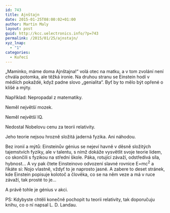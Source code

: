 ```yaml
---
id: 743
title: Ajnštajn
date: 2015-01-25T08:00:02+01:00
author: Martin Maly
layout: post
guid: http://kcc.uelectronics.info/?p=743
permalink: /2015/01/25/ajnstajn/
xyz_lnap:
  - "1"
categories:
  - Kuřecí
---
```

&#8222;Maminko, máme doma Ajnštajna!&#8220; volá otec na matku, a v tom zvolání není chvála potomka, ale těžká ironie. Na druhou stranu se Einstein hodí v médiích pokaždé, když padne slovo &#8222;genialita&#8220;. Byť by to mělo být opřené o klišé a mýty.

Například: Nepropadal z matematiky.

Neměl největší mozek.

Neměl největší IQ.

Nedostal Nobelovu cenu za teorii relativity.

Jeho teorie nejsou hrozně složitá jaderná fyzika. Ani náhodou.

Bez ironií a mýtů: Einsteinův génius se nejeví havně v děsně složitých tajemstvích fyziky, ale v talentu, s nímž dokáže vysvětlit svoje teorie lidem, co skončili s fyzikou na střední škole. Páka, rotující závaží, odstředivá síla, hybnost&#8230; A vy pak čtete Einsteinovo odvození slavné rovnice E=mc<sup>2</sup> a říkáte si: Nojo vlastně, vždyť to je naprosto jasné. A zabere to deset stránek, kde Einstein popisuje kolotoč a člověka, co se na něm veze a má v ruce závaží, tak prosté to je&#8230;

A právě tohle je génius v akci.

PS: Kdybyste chtěli konečně pochopit tu teorii relativity, tak doporučuju knihu, co o ní napsal L. D. Landau.